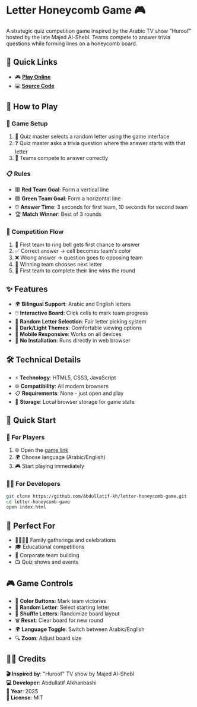 # Letter Honeycomb Game 🎮

A strategic quiz competition game inspired by the Arabic TV show "Huroof" hosted by the late Majed Al-Shebl. Teams compete to answer trivia questions while forming lines on a honeycomb board.

## 🔗 Quick Links

- 🎮 **[Play Online](https://abdullatif-kh.github.io/letter-honeycomb-game/)**
- 💻 **[Source Code](https://github.com/Abdullatif-kh/letter-honeycomb-game)**

## 🎯 How to Play

### 🎲 Game Setup
1. 🎤 Quiz master selects a random letter using the game interface
2. ❓ Quiz master asks a trivia question where the answer starts with that letter
3. 🏁 Teams compete to answer correctly

### 📋 Rules
- 🟥 **Red Team Goal**: Form a vertical line
- 🟩 **Green Team Goal**: Form a horizontal line
- ⏰ **Answer Time**: 3 seconds for first team, 10 seconds for second team
- 🏆 **Match Winner**: Best of 3 rounds

### 🔄 Competition Flow
1. 🔔 First team to ring bell gets first chance to answer
2. ✅ Correct answer → cell becomes team's color
3. ❌ Wrong answer → question goes to opposing team
4. 🎯 Winning team chooses next letter
5. 🏁 First team to complete their line wins the round

## ✨ Features

- 🌍 **Bilingual Support**: Arabic and English letters
- 🖱️ **Interactive Board**: Click cells to mark team progress
- 🎲 **Random Letter Selection**: Fair letter picking system
- 🌙 **Dark/Light Themes**: Comfortable viewing options
- 📱 **Mobile Responsive**: Works on all devices
- 🚀 **No Installation**: Runs directly in web browser

## 🛠️ Technical Details

- ⚡ **Technology**: HTML5, CSS3, JavaScript
- 🌐 **Compatibility**: All modern browsers
- 📋 **Requirements**: None - just open and play
- 💾 **Storage**: Local browser storage for game state

## 🚀 Quick Start

### 👥 For Players
1. 🌐 Open the [game link](https://abdullatif-kh.github.io/letter-honeycomb-game/)
2. 🌍 Choose language (Arabic/English)
3. 🎮 Start playing immediately

### 👨‍💻 For Developers
```bash
git clone https://github.com/Abdullatif-kh/letter-honeycomb-game.git
cd letter-honeycomb-game
open index.html
```

## 🎪 Perfect For

- 👨‍👩‍👧‍👦 Family gatherings and celebrations
- 🎓 Educational competitions
- 🏢 Corporate team building
- 📺 Quiz shows and events

## 🎮 Game Controls

- 🎨 **Color Buttons**: Mark team victories
- 🎲 **Random Letter**: Select starting letter
- 🔀 **Shuffle Letters**: Randomize board layout
- 🗑️ **Reset**: Clear board for new round
- 🌍 **Language Toggle**: Switch between Arabic/English
- 🔍 **Zoom**: Adjust board size

## 👨‍💻 Credits

**🎬 Inspired by**: "Huroof" TV show by Majed Al-Shebl  
**💻 Developer**: Abdullatif Alkhanbashi  
**📅 Year**: 2025  
**📄 License**: MIT
